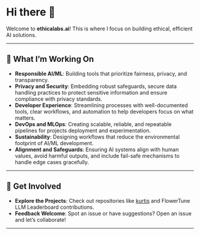 # Hi there 👋  

Welcome to **ethicalabs.ai**! This is where I focus on building ethical, efficient AI solutions.

---

## 🌟 What I’m Working On  

- **Responsible AI/ML**: Building tools that prioritize fairness, privacy, and transparency.  
- **Privacy and Security**: Embedding robust safeguards, secure data handling practices to protect sensitive information and ensure compliance with privacy standards.  
- **Developer Experience**: Streamlining processes with well-documented tools, clear workflows, and automation to help developers focus on what matters.  
- **DevOps and MLOps**: Creating scalable, reliable, and repeatable pipelines for projects deployment and experimentation.  
- **Sustainability**: Designing workflows that reduce the environmental footprint of AI/ML development.  
- **Alignment and Safeguards**: Ensuring AI systems align with human values, avoid harmful outputs, and include fail-safe mechanisms to handle edge cases gracefully.  

---

## 🌈 Get Involved  

- **Explore the Projects**: Check out repositories like [kurtis](https://github.com/ethicalabs-ai/kurtis) and FlowerTune LLM Leaderboard contributions.  
- **Feedback Welcome**: Spot an issue or have suggestions? Open an issue and let’s collaborate!

---
